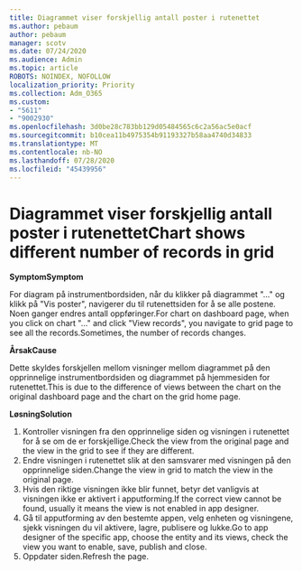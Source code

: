 ```yaml
---
title: Diagrammet viser forskjellig antall poster i rutenettet
ms.author: pebaum
author: pebaum
manager: scotv
ms.date: 07/24/2020
ms.audience: Admin
ms.topic: article
ROBOTS: NOINDEX, NOFOLLOW
localization_priority: Priority
ms.collection: Adm_O365
ms.custom:
- "5611"
- "9002930"
ms.openlocfilehash: 3d0be28c783bb129d05484565c6c2a56ac5e0acf
ms.sourcegitcommit: b10cea11b4975354b91193327b58aa4740d34833
ms.translationtype: MT
ms.contentlocale: nb-NO
ms.lasthandoff: 07/28/2020
ms.locfileid: "45439956"
---
```

# <a name="chart-shows-different-number-of-records-in-grid"></a><span data-ttu-id="e4fef-102">Diagrammet viser forskjellig antall poster i rutenettet</span><span class="sxs-lookup"><span data-stu-id="e4fef-102">Chart shows different number of records in grid</span></span>

<span data-ttu-id="e4fef-103">**Symptom**</span><span class="sxs-lookup"><span data-stu-id="e4fef-103">**Symptom**</span></span>

<span data-ttu-id="e4fef-104">For diagram på instrumentbordsiden, når du klikker på diagrammet "..." og klikk på "Vis poster", navigerer du til rutenettsiden for å se alle postene. Noen ganger endres antall oppføringer.</span><span class="sxs-lookup"><span data-stu-id="e4fef-104">For chart on dashboard page, when you click on chart "…" and click "View records", you navigate to grid page to see all the records.Sometimes, the number of records changes.</span></span>

<span data-ttu-id="e4fef-105">**Årsak**</span><span class="sxs-lookup"><span data-stu-id="e4fef-105">**Cause**</span></span>

<span data-ttu-id="e4fef-106">Dette skyldes forskjellen mellom visninger mellom diagrammet på den opprinnelige instrumentbordsiden og diagrammet på hjemmesiden for rutenettet.</span><span class="sxs-lookup"><span data-stu-id="e4fef-106">This is due to the difference of views between the chart on the original dashboard page and the chart on the grid home page.</span></span>  

<span data-ttu-id="e4fef-107">**Løsning**</span><span class="sxs-lookup"><span data-stu-id="e4fef-107">**Solution**</span></span>

1. <span data-ttu-id="e4fef-108">Kontroller visningen fra den opprinnelige siden og visningen i rutenettet for å se om de er forskjellige.</span><span class="sxs-lookup"><span data-stu-id="e4fef-108">Check the view from the original page and the view in the grid to see if they are different.</span></span>
2. <span data-ttu-id="e4fef-109">Endre visningen i rutenettet slik at den samsvarer med visningen på den opprinnelige siden.</span><span class="sxs-lookup"><span data-stu-id="e4fef-109">Change the view in grid to match the view in the original page.</span></span>
3. <span data-ttu-id="e4fef-110">Hvis den riktige visningen ikke blir funnet, betyr det vanligvis at visningen ikke er aktivert i apputforming.</span><span class="sxs-lookup"><span data-stu-id="e4fef-110">If the correct view cannot be found, usually it means the view is not enabled in app designer.</span></span>
4. <span data-ttu-id="e4fef-111">Gå til apputforming av den bestemte appen, velg enheten og visningene, sjekk visningen du vil aktivere, lagre, publisere og lukke.</span><span class="sxs-lookup"><span data-stu-id="e4fef-111">Go to app designer of the specific app, choose the entity and its views, check the view you want to enable, save, publish and close.</span></span>
5. <span data-ttu-id="e4fef-112">Oppdater siden.</span><span class="sxs-lookup"><span data-stu-id="e4fef-112">Refresh the page.</span></span>